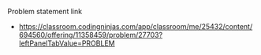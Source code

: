 Problem statement link

- https://classroom.codingninjas.com/app/classroom/me/25432/content/694560/offering/11358459/problem/27703?leftPanelTabValue=PROBLEM
